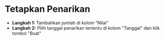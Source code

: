 # **Tetapkan Penarikan**

- **Langkah 1:** Tambahkan jumlah di kolom "Nilai"
- **Langkah 2:** Pilih tanggal penarikan tertentu di kolom "Tanggal" dan klik tombol "Buat"